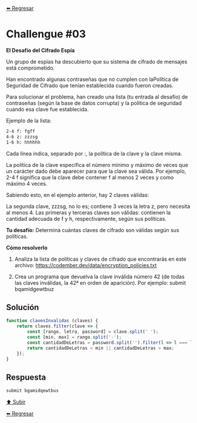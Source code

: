 [⬅️ Regresar](https://github.com/cosmoart/codember)

# Challengue #03

**El Desafío del Cifrado Espía**

Un grupo de espías ha descubierto que su sistema de cifrado de mensajes está comprometido.

Han encontrado algunas contraseñas que no cumplen con laPolítica de Seguridad de Cifrado que tenían establecida cuando fueron creadas.

Para solucionar el problema, han creado una lista (tu entrada al desafío) de contraseñas (según la base de datos corrupta) y la política de seguridad cuando esa clave fue establecida.

Ejemplo de la lista:

```bash
2-4 f: fgff
4-6 z: zzzsg
1-6 h: hhhhhh
```

Cada línea indica, separado por :, la política de la clave y la clave misma.

La política de la clave especifica el número mínimo y máximo de veces que un carácter dado debe aparecer para que la clave sea válida. Por ejemplo, 2-4 f significa que la clave debe contener f al menos 2 veces y como máximo 4 veces.

Sabiendo esto, en el ejemplo anterior, hay 2 claves válidas:

La segunda clave, zzzsg, no lo es; contiene 3 veces la letra z, pero necesita al menos 4. Las primeras y terceras claves son válidas: contienen la cantidad adecuada de f y h, respectivamente, según sus políticas.

**Tu desafío:**
Determina cuántas claves de cifrado son válidas según sus políticas.

**Cómo resolverlo**
1. Analiza la lista de políticas y claves de cifrado que encontrarás en este archivo: https://codember.dev/data/encryption_policies.txt

2. Crea un programa que devuelva la clave inválida número 42 (de todas las claves inválidas, la 42ª en orden de aparición). Por ejemplo:
submit bqamidgewtbuz

## Solución

```js
function clavesInvalidas (claves) {
	return claves.filter(clave => {
		const [rango, letra, password] = clave.split(' ');
		const [min, max] = rango.split('-');
		const cantidadDeLetras = password.split('').filter(l => l === letra.replace(':', '')).length;
		return cantidadDeLetras < min || cantidadDeLetras > max;
	});
}
```

## Respuesta

```bash
submit bgamidqewtbus
```

[⬆️ Subir](#challengue-02)

[⬅️ Regresar](https://github.com/cosmoart/codember)
